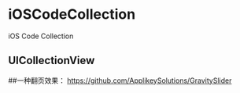# iOSCodeCollection
iOS Code Collection


## UICollectionView
##一种翻页效果： https://github.com/ApplikeySolutions/GravitySlider
